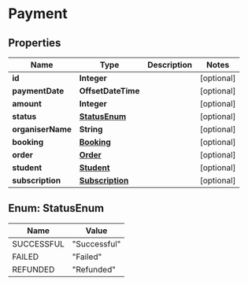 

# Payment


## Properties

| Name | Type | Description | Notes |
|------------ | ------------- | ------------- | -------------|
|**id** | **Integer** |  |  [optional] |
|**paymentDate** | **OffsetDateTime** |  |  [optional] |
|**amount** | **Integer** |  |  [optional] |
|**status** | [**StatusEnum**](#StatusEnum) |  |  [optional] |
|**organiserName** | **String** |  |  [optional] |
|**booking** | [**Booking**](Booking.md) |  |  [optional] |
|**order** | [**Order**](Order.md) |  |  [optional] |
|**student** | [**Student**](Student.md) |  |  [optional] |
|**subscription** | [**Subscription**](Subscription.md) |  |  [optional] |



## Enum: StatusEnum

| Name | Value |
|---- | -----|
| SUCCESSFUL | &quot;Successful&quot; |
| FAILED | &quot;Failed&quot; |
| REFUNDED | &quot;Refunded&quot; |



